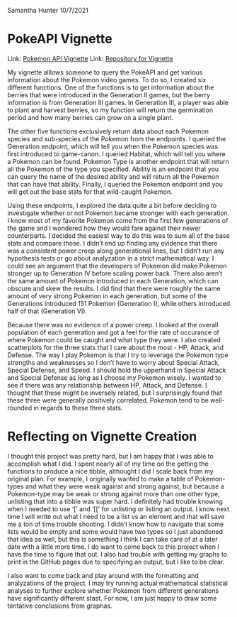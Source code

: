 Samantha Hunter
10/7/2021

# PokeAPI Vignette

Link: [Pokemon API Vignette](https://sammhunter.github.io/558_Project1/)
Link: [Repository for Vignette]()

My vignette alllows someone to query the PokeAPI and get various
information about the Pokemon video games. To do so, I created six
different functions. One of the functions is to get information about
the berries that were introduced in the Generation II games, but the
berry information is from Generation III games. In Generation III, a
player was able to plant and harvest berries, so my function will return
the germination period and how many berries can grow on a single plant.

The other five functions exclusively return data about each Pokemon
species and sub-species of the Pokemon from the endpoints. I queried the
Generation endpoint, which will tell you when the Pokemon species was
first introduced to game-canon. I queried Habitat, which will tell you
where a Pokemon can be found. Pokemon Type is another endpoint that will
return all the Pokemon of the type you specified. Ability is an endpoint
that you can query the name of the desired ability and will return all
the Pokemon that can have that ability. Finally, I queried the Pokemon
endpoint and you will get out the base stats for that wild-caught
Pokemon.

Using these endpoints, I explored the data quite a bit before deciding
to investigate whether or not Pokemon became stronger with each
generation. I know most of my favorite Pokemon come from the first few
generations of the game and I wondered how they would fare against their
newer counterparts. I decided the easiest way to do this was to sum all
of the base stats and compare those. I didn’t end up finding any
evidence that there was a *consistent* power creep along generational
lines, but I didn’t run any hypothesis tests or go about analyzation in
a strict mathematical way. I could see an argument that the developers
of Pokemon did make Pokemon stronger up to Generation IV before scaling
power back. There also aren’t the same amount of Pokemon introduced in
each Generation, which can obscure and skew the results. I did find that
there were roughly the same amount of very strong Pokemon in each
generation, but some of the Generations introduced 151 Pokemon
(Generation I), while others introduced half of that (Generation VI).

Because there was no evidence of a power creep. I looked at the overall
population of each generation and got a feel for the rate of occurance
of where Pokemon could be caught and what type they were. I also created
scatterplots for the three stats that I care about the most - HP,
Attack, and Defense. The way I play Pokemon is that I try to leverage
the Pokemon type strengths and weaknesses so I don’t have to worry about
Special Attack, Special Defense, and Speed. I should hold the upperhand
in Special Attack and Special Defense as long as I choose my Pokemon
wisely. I wanted to see if there was any relationship between HP,
Attack, and Defense. I thought that these might be inversely related,
but I surprisingly found that these three were generally positively
correlated. Pokemon tend to be well-rounded in regards to these three
stats.

# Reflecting on Vignette Creation

I thought this project was pretty hard, but I am happy that I was able
to accomplish what I did. I spent nearly all of my time on the getting
the functions to produce a nice tibble, althought I did I scale back
from my original plan. For example, I originally wanted to make a table
of Pokemon-types and what they were weak against and strong against, but
because a Pokemon-type may be weak or strong against more than one other
type, unlisting that into a tibble was super hard. I definitely had
trouble knowing when I needed to use ‘\[’ and ‘\[\[’ for unlisting or
listing an output. I know next time I will write out what I need to be a
list vs an element and that will save me a ton of time trouble shooting.
I didn’t know how to navigate that some lists would be empty and some
would have two types so I just abandoned that idea as well, but this is
something I think I can take care of at a later date with a little more
time. I do want to come back to this project when I have the time to
figure that out. I also had trouble with getting my graphs to print in
the GitHub pages due to specifying an output, but I like to be clear.

I also want to come back and play around with the formatting and
analyzations of the project. I may try running actual mathematical
statistical analyses to further explore whether Pokemon from different
generations have significantly different stast. For now, I am just happy
to draw some tentative conclusions from graphas.
